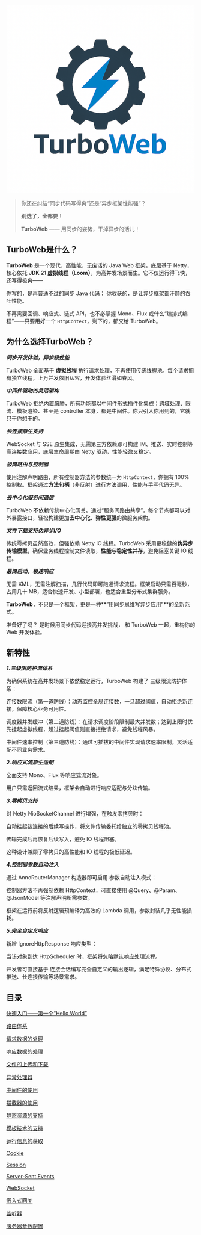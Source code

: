 <p align="center">
 <img src="./docs/image/logo.png" alt=""/>
</p>

> 你还在纠结“同步代码写得爽”还是“异步框架性能强”？
>
> **别选了，全都要！**
>
> **TurboWeb** —— 用同步的姿势，干掉异步的活儿！



## TurboWeb是什么？

**TurboWeb** 是一个现代、高性能、无废话的 Java Web 框架，底层基于 Netty，核心依托 **JDK 21 虚拟线程（Loom）**，为高并发场景而生。它不仅运行得飞快，还写得极爽——

你写的，是再普通不过的同步 Java 代码；
你收获的，是让异步框架都汗颜的吞吐性能。

不再需要回调、响应式、链式 API，也不必掌握 Mono、Flux 或什么“编排式编程”——只要用好一个 `HttpContext`，剩下的，都交给 TurboWeb。

## 为什么选择TurboWeb？

**_同步开发体验，异步级性能_**

TurboWeb 全面基于 **虚拟线程** 执行请求处理，不再使用传统线程池。每个请求拥有独立线程，上万并发依旧从容，开发体验丝滑如春风。

**_中间件驱动的灵活架构_**

TurboWeb 拒绝内置臃肿，所有功能都以中间件形式插件化集成：跨域处理、限流、模板渲染、甚至是 controller 本身，都是中间件。你只引入你用到的，它就只干你想干的。

**_长连接原生支持_**

WebSocket 与 SSE 原生集成，无需第三方依赖即可构建 IM、推送、实时控制等高连接数应用，底层生命周期由 Netty 驱动，性能轻盈又稳定。

**_极简路由与控制器_**

使用注解声明路由，所有控制器方法的参数统一为 `HttpContext`，你拥有 100% 控制权。框架通过**方法句柄**（非反射）进行方法调用，性能与手写代码无异。

**_去中心化服务间通信_**

TurboWeb 不依赖传统中心化网关。通过“服务间路由共享”，每个节点都可以对外暴露接口，轻松构建更加**去中心化、弹性更强**的微服务架构。

**_文件下载支持伪异步I/O_**

传统零拷贝虽然高效，但强依赖 Netty IO 线程。TurboWeb 采用更稳健的**伪异步传输模型**，确保业务线程控制文件读取，**性能与稳定性并存**，避免阻塞关键 IO 线程。

**_最简启动，极速响应_**

无需 XML，无需注解扫描，几行代码即可跑通请求流程。框架启动只需百毫秒，占用几十 MB，适合快速开发、小型部署，也适合重型分布式集群服务。



**TurboWeb**，不只是一个框架，更是一种**”用同步思维写异步应用”**的全新范式。

准备好了吗？
是时候用同步代码迎接高并发挑战，
和 TurboWeb 一起，重构你的 Web 开发体验。



## 新特性

**_1.三级限防护流体系_**

为确保系统在高并发场景下依然稳定运行，TurboWeb 构建了 三级限流防护体系：

连接数限流（第一道防线）：动态监控全局连接数，一旦超过阈值，自动拒绝新连接，保障核心业务可用性。

调度器并发缓冲（第二道防线）：在请求调度阶段限制最大并发数；达到上限时优先挂起虚拟线程，超过挂起阈值则直接拒绝请求，避免线程风暴。

中间件速率控制（第三道防线）：通过可插拔的中间件实现请求速率限制，灵活适配不同业务需求。

**_2.响应式流原生适配_**

全面支持 Mono、Flux 等响应式流对象。

用户只需返回流式结果，框架会自动进行响应适配与分块传输。

**_3.零拷贝支持_**

对 Netty NioSocketChannel 进行增强，在触发零拷贝时：

自动挂起该连接的后续写操作，将文件传输委托给独立的零拷贝线程池。

传输完成后再恢复后续写入，避免 IO 线程阻塞。

这种设计兼顾了零拷贝的高性能和 IO 线程的极低延迟。

**_4.控制器参数自动注入_**

通过 AnnoRouterManager 构造器即可启用 参数自动注入模式：

控制器方法不再强制依赖 HttpContext，可直接使用 @Query、@Param、@JsonModel 等注解声明所需参数。

框架在运行前将反射逻辑预编译为高效的 Lambda 调用，参数封装几乎无性能损耗。

**_5.完全自定义响应_**

新增 IgnoreHttpResponse 响应类型：

当该对象到达 HttpScheduler 时，框架将忽略默认响应处理流程。

开发者可直接基于 连接会话编写完全自定义的输出逻辑，满足特殊协议、分布式推送、长连接传输等场景需求。



## 目录

[快速入门——第一个“Hello World”](./docs/quickstart.md)

[路由体系](./docs/router.md)

[请求数据的处理](./docs/request.md)

[响应数据的处理](./docs/response.md)

[文件的上传和下载](./docs/file.md)

[异常处理器](./docs/exceptionhandler.md)

[中间件的使用](./docs/middleware.md)

[拦截器的使用](./docs/interceptor.md)

[静态资源的支持](./docs/staticresource.md)

[模板技术的支持](./docs/template.md)

[运行信息的获取](./docs/serverinfo.md)

[Cookie](./docs/cookie.md)

[Session](./docs/session.md)

[Server-Sent Events](./docs/sse.md)

[WebSocket](./docs/websocket.md)

[嵌入式网关](./docs/gateway.md)

[监听器](./docs/listener.md)

[服务器参数配置](./docs/config.md)
